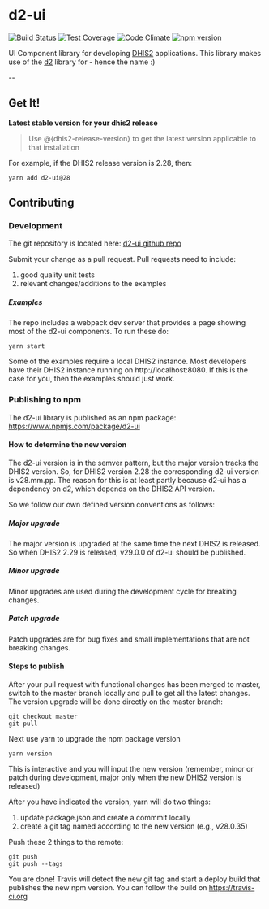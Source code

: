 # d2-ui

[![Build Status](https://travis-ci.org/dhis2/d2-ui.svg)](https://travis-ci.org/dhis2/d2-ui)
[![Test Coverage](https://codeclimate.com/github/dhis2/d2-ui/badges/coverage.svg)](https://codeclimate.com/github/dhis2/d2-ui/coverage)
[![Code Climate](https://codeclimate.com/github/dhis2/d2-ui/badges/gpa.svg)](https://codeclimate.com/github/dhis2/d2-ui)
[![npm version](https://badge.fury.io/js/d2-ui.svg)](https://badge.fury.io/js/d2-ui)

UI Component library for developing [DHIS2](http://www.dhis2.org) applications. This library makes use of the [d2](https://github.com/dhis2/d2) library for - hence the name :)

--

## Get It!

__Latest stable version for your dhis2 release__

> Use @{dhis2-release-version} to get the latest version applicable to that installation

For example, if the DHIS2 release version is 2.28, then:
```
yarn add d2-ui@28
```

## Contributing

### Development

The git repository is located here: [d2-ui github repo](https://github.com/dhis2/d2-ui)

Submit your change as a pull request. Pull requests need to include:
1. good quality unit tests
2. relevant changes/additions to the examples

##### Examples
The repo includes a webpack dev server that provides a page showing most of the d2-ui components. To run these do:
```
yarn start
```

Some of the examples require a local DHIS2 instance. Most developers have their DHIS2 instance running on http://localhost:8080. If this is the case for you, then the examples should just work.


### Publishing to npm

The d2-ui library is published as an npm package: https://www.npmjs.com/package/d2-ui

#### How to determine the new version

The d2-ui version is in the semver pattern, but the major version tracks the DHIS2 version. So, for DHIS2 version 2.28 the corresponding d2-ui version is v28.mm.pp. The reason for this is at least partly because d2-ui has a dependency on d2, which depends on the DHIS2 API version.

So we follow our own defined version conventions as follows:

##### Major upgrade

The major version is upgraded at the same time the next DHIS2 is released. So when DHIS2 2.29 is released, v29.0.0 of d2-ui should be published.

##### Minor upgrade

Minor upgrades are used during the development cycle for breaking changes.

##### Patch upgrade

Patch upgrades are for bug fixes and small implementations that are not breaking changes.


#### Steps to publish

After your pull request with functional changes has been merged to master, switch to the master branch locally and pull to get all the latest changes. The version upgrade will be done directly on the master branch:

```
git checkout master
git pull
```

Next use yarn to upgrade the npm package version
```
yarn version
```
This is interactive and you will input the new version (remember, minor or patch during development, major only when the new DHIS2 version is released)

After you have indicated the version, yarn will do two things:
1. update package.json and create a commmit locally
2. create a git tag named according to the new version (e.g., v28.0.35)

Push these 2 things to the remote:
```
git push
git push --tags
```

You are done! Travis will detect the new git tag and start a deploy build that publishes the new npm version. You can follow the build on https://travis-ci.org






